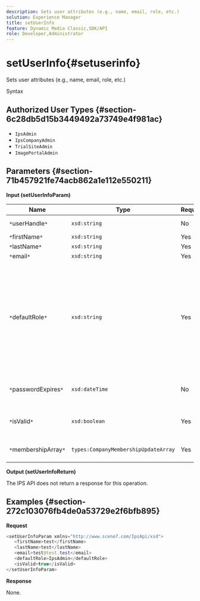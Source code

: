 ```yaml
---
description: Sets user attributes (e.g., name, email, role, etc.)
solution: Experience Manager
title: setUserInfo
feature: Dynamic Media Classic,SDK/API
role: Developer,Administrator
---
```


# setUserInfo{#setuserinfo}

Sets user attributes (e.g., name, email, role, etc.)

 Syntax 

## Authorized User Types {#section-6c28db5d15b3449492a73749e4f981ac}

* `IpsAdmin` 
* `IpsCompanyAdmin` 
* `TrialSiteAdmin` 
* `ImagePortalAdmin`

## Parameters {#section-71b457921fe74acb862a1e112e550211}

**Input (setUserInfoParam)** 

|  Name  | Type  | Required  | Description  |
|---|---|---|---|
|  `*`userHandle`*`  | `xsd:string`  | No  | User handle.  |
|  `*`firstName`*`  | `xsd:string`  | Yes  | First name.  |
|  `*`lastName`*`  | `xsd:string`  | Yes  | Last name.  |
|  `*`email`*`  | `xsd:string`  | Yes  | User email.  |
|  `*`defaultRole`*`  | `xsd:string`  | Yes  |Sets the role for a user in each company they belong to. Note, however, the `IpsAdmin` role overrides other per-company settings.  |
|  `*`passwordExpires`*`  | `xsd:dateTime`  | No  | Set's password expiration date.  |
|  `*`isValid`*`  | `xsd:boolean`  | Yes  | Determines if user is a valid IPS user.  |
|  `*`membershipArray`*`  | `types:CompanyMembershipUpdateArray`  | Yes  | An array of company handles.  |

**Output (setUserInfoReturn)**

The IPS API does not return a response for this operation.

## Examples {#section-272c103076fb4de0a53729e2f6bfb895}

**Request** 

```java
<setUserInfoParam xmlns="http://www.scene7.com/IpsApi/xsd">
   <firstName>test</firstName>
   <lastName>test</lastName>
   <email>test@test.test</email>
   <defaultRole>IpsAdmin</defaultRole>
   <isValid>true</isValid>
</setUserInfoParam>
```

**Response**

None. 
